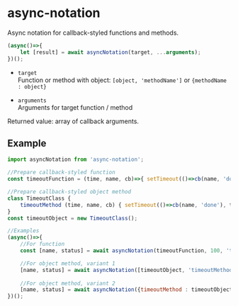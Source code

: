 # async-notation
Async notation for callback-styled functions and methods.

```js
(async()=>{
    let [result] = await asyncNotation(target, ...arguments);
})();
```

- `target`  
Function or method with object: `[object, 'methodName']` or `{methodName : object}`

- `arguments`  
Arguments for target function / method

Returned value:  array of callback arguments.

## Example

```js
import asyncNotation from 'async-notation';

//Prepare callback-styled function
const timeoutFunction = (time, name, cb)=>{ setTimeout(()=>cb(name, 'done'), time); };

//Prepare callback-styled object method
class TimeoutClass {
	timeoutMethod (time, name, cb) { setTimeout(()=>cb(name, 'done'), time); }
}
const timeoutObject = new TimeoutClass();

//Examples
(async()=>{
    //For function
    const [name, status] = await asyncNotation(timeoutFunction, 100, 'test func');

    //For object method, variant 1
    [name, status] = await asyncNotation([timeoutObject, 'timeoutMethod'], 100, 'test array');
    
    //For object method, variant 2
    [name, status] = await asyncNotation({timeoutMethod : timeoutObject}, 100, 'test object');
})();

```

